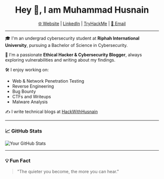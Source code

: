 <h1 align="center">Hey 👋, I am Muhammad Husnain</h1>

<p align="center">
  <a href="https://hackwithhusnain.com" target="_blank">🌐 Website</a> |
  <a href="https://linkedin.com/in/hackwithhusnain" target="_blank">LinkedIn</a> |
  <a href="https://tryhackme.com/p/hackwithhusnain" target="_blank">TryHackMe</a> |
  <a href="mailto:your@email.com">📧 Email</a>
</p>

---

🎓 I'm an undergrad cybersecurity student at **Riphah International University**, pursuing a Bachelor of Science in Cybersecurity.

🔐 I'm a passionate **Ethical Hacker & Cybersecurity Blogger**, always exploring vulnerabilities and writing about my findings.

🛠️ I enjoy working on:
- Web & Network Penetration Testing
- Reverse Engineering
- Bug Bounty
- CTFs and Writeups
- Malware Analysis

✍️ I write technical blogs at [HackWithHusnain](https://hackwithhusnain.com)

---

### 📈 GitHub Stats

![Your GitHub Stats](https://github-readme-stats.vercel.app/api?username=HusnainZargar&show_icons=true&theme=dark)

---

### 💡 Fun Fact

> "The quieter you become, the more you can hear."

